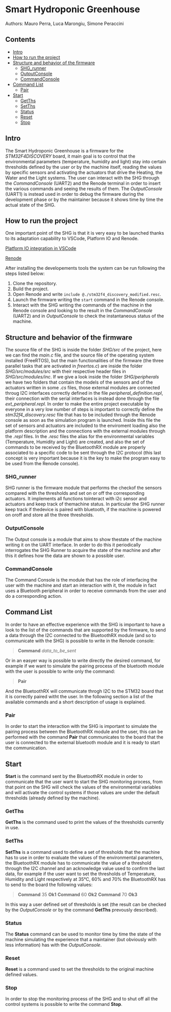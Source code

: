 # Smart Hydroponic Greenhouse

Authors: Mauro Perra, Luca Marongiu, Simone Peraccini


## Contents


  - [Intro](#intro)
  - [How to run the project](#how-to-run-the-project)
  - [Structure and behavior of the firmware](#structure-and-behavior-of-the-firmware)
    - [SHG_runner](#shg_runner)
    - [OutputConsole](#outputconsole)
    - [CommandConsole](#commandconsole)
  - [Command List](#command-list)
    - [Pair](#pair)
  - [Start](#start)
    - [GetThs](#getths)
    - [SetThs](#setths)
    - [Status](#status)
    - [Reset](#reset)
    - [Stop](#stop)





## Intro

The Smart Hydroponic Greenhouse is a firmware for the *STM32F4DISCOVERY* board, it main goal is to control that the environmental parameters (temperature, humidity and light) stay into certain thresholds defined by the user or by the machine itself, reading the values by specific sensors and activating the  actuators that drive the Heating, the Water and the Light systems. The user can interact with the SHG through the *CommandConsole* (UART2) and the Renode terminal in order to insert the various commands and seeing the results of them. The *OutputConsole* (UART1) is instead used in order to debug the firmware during the development phase or by the maintainer because it shows time by time the actual state of the SHG.

## How to run the project

One important point of the SHG is that it is very easy to be launched thanks to its adaptation capability to VSCode, Platform IO and Renode.

[Platform IO integration in VSCode](https://docs.platformio.org/en/latest/integration/ide/vscode.html#ide-vscode)

[Renode](https://renode.io/)

After installing the developements tools the system can be run following
the steps listed below:

1) Clone the repository.
2) Build the project.
3) Open Renode and write `include @./stm32f4_discovery_modified.resc`.
4) Launch the firmware writing the `start` command in the Renode console.
5) Interact with the SHG writing the commands of the machine in the Renode console and looking to the result in the *CommandConsole* (UART2) and in *OutputConsole* to check the instantaneous status of the machine.

## Structure and behavior of the firmware

The source file of the SHG is inside the folder *SHG/src* of the project, here we can find the *main.c* file, and the source file of the operating system installed (FreeRTOS), but the main functionalities of the firmware (the three parallel tasks that are activated in *freertos.c*) are inside the folder *SHG/src/modules/src* with their respective header files in *SHG/src/modules/inc*.
If we give a look inside the folder *SHG/peripherals* we have two folders that contain the models of the sensors and of the actuators written in some *.cs* files, those external modules are connected throug I2C interfaces correctly defined in the file *peripheral_definition.repl*, their connection with the serial interfaces is instead done through the file *ext_peripheral.repl*.
In order to make the entire project executable by everyone in a very low number of steps is important to correctly define the *stm32f4_discovery.resc* file that has to be included through the Renode console as soon as the simulation program is launched. Inside this file the set of sensors and actuators are included to the enviroment loading also the platform description and the connections with the external modules through the *.repl* files.
In the *.resc* files the alias for the environmental variables (Temperature, Humidity and Light) are created, and also the set of commands to be received by the BluetoothRX module are properly associated to a specific code to be sent through the I2C protocol (this last concept is very important because it is the key to make the program easy to be used from the Renode console).

### SHG_runner

SHG runner is the firmware module that performs the checkof the sensors  compared with the thresholds and set on or off the corresponding actuators. It implements all functions tointeract with i2c sensor and actuators and keep  track of themachine status. In particular the SHG runner keep track if thedevice is paired with bluetooth, if the machine is powered on oroff and store all the three thresholds.

### OutputConsole

The Output console is a module that aims to show thestate of the machine writing it on the UART interface. In order to do this it periodically interrogates the SHG Runner to acquire the state of the machine and after this it defines how the data are shown to a possible user. 

### CommandConsole

The Command Console is the module that has the role of interfacing the user with the machine and start an interaction with it, the module in fact uses a Bluetooth peripheral in order to receive commands from the user and do a corresponding action.

## Command List

In order to have an effective experience with the SHG is important to have a look to the list of the commands that are supported by the firmware, to send a data through the I2C connected to the BluetoothRX module (and so to communicate with the SHG) is possible to write in the Renode console:
> **Command** *data_to_be_sent*

Or in an easyer way is possible to write directly the desired command, for example if we want to simulate the pairing process of the bluetooth module with the user is possible to write only the command:
>**Pair**

And the BluetoothRX will communicate throgh I2C to the STM32 board that it is correctly paired witht the user.
In the following section a list of the available commands and a short description of usage is explained.

### Pair

In order to start the interaction with the SHG is important to simulate the pairing process between the BluetoothRX module and the user, this can be performed with the command **Pair** that communicates to the board that the user is connected to the external bluetooth module and it is ready to start the communication.

## Start

**Start** is the command sent by the BluetoothRX module in order to communicate that the user want to start the SHG  monitoring process, from that point on the SHG will check the values of the environmental variables and will activate the control systems if those values are under the default thresholds (already defined by the machine).

### GetThs

**GetThs** is the command used to print the values of the thresholds currently in use.

### SetThs

**SetThs** is a command used to define a set of thresholds that the machine has to use in order to evaluate the values of the environmental parameters, the BluetoothRX module has to communicate the value of a threshold through the I2C channel and an acknowledge value used to confirm the last data, for example if the user want to set the thresholds of Temperature, Humidity and Light respectively at 35°C, 60% and 70% the BluetoothRX has to send to the board the following values:
> **Command** 35
**Ok1**
**Command** 60
**Ok2**
**Command** 70
**Ok3**

In this way a user defined set of thresholds is set (the result can be checked by the *OutputConsole* or by the command **GetThs** prevously described).

### Status

The **Status** command can be used to monitor time by time the state of the machine simulating the experience that a maintainer (but obviously with less information) has with the *OutputConsole*.

### Reset

**Reset** is a command used to set the thresholds to the original machine defined values.

### Stop

In order to stop the monitoring process of the SHG and to shut off all the control systems is possible to write the command **Stop**.




